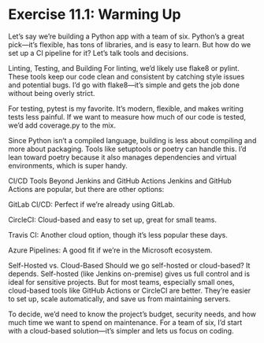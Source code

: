# Exercise 11.1: Warming Up
Let’s say we’re building a Python app with a team of six. Python’s a great pick—it’s flexible, has tons of libraries, and is easy to learn. But how do we set up a CI pipeline for it? Let’s talk tools and decisions.

Linting, Testing, and Building
For linting, we’d likely use flake8 or pylint. These tools keep our code clean and consistent by catching style issues and potential bugs. I’d go with flake8—it’s simple and gets the job done without being overly strict.

For testing, pytest is my favorite. It’s modern, flexible, and makes writing tests less painful. If we want to measure how much of our code is tested, we’d add coverage.py to the mix.

Since Python isn’t a compiled language, building is less about compiling and more about packaging. Tools like setuptools or poetry can handle this. I’d lean toward poetry because it also manages dependencies and virtual environments, which is super handy.

CI/CD Tools Beyond Jenkins and GitHub Actions
Jenkins and GitHub Actions are popular, but there are other options:

GitLab CI/CD: Perfect if we’re already using GitLab.

CircleCI: Cloud-based and easy to set up, great for small teams.

Travis CI: Another cloud option, though it’s less popular these days.

Azure Pipelines: A good fit if we’re in the Microsoft ecosystem.

Self-Hosted vs. Cloud-Based
Should we go self-hosted or cloud-based? It depends. Self-hosted (like Jenkins on-premise) gives us full control and is ideal for sensitive projects. But for most teams, especially small ones, cloud-based tools like GitHub Actions or CircleCI are better. They’re easier to set up, scale automatically, and save us from maintaining servers.

To decide, we’d need to know the project’s budget, security needs, and how much time we want to spend on maintenance. For a team of six, I’d start with a cloud-based solution—it’s simpler and lets us focus on coding.